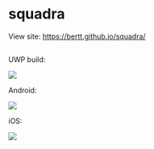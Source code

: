 # squadra

View site: https://bertt.github.io/squadra/

##

UWP build:

<img src = "https://build.appcenter.ms/v0.1/apps/cf31ea78-954d-4e04-b244-e7c7771b9f3f/branches/master/badge"></img>

Android:

<img src= "https://build.appcenter.ms/v0.1/apps/3f027fdd-9b21-4da0-8972-36477a9221f3/branches/master/badge"/>

iOS:

<img src="https://build.appcenter.ms/v0.1/apps/39abb8e9-2042-46f1-84bb-db2eab7e0bdc/branches/master/badge"/>


